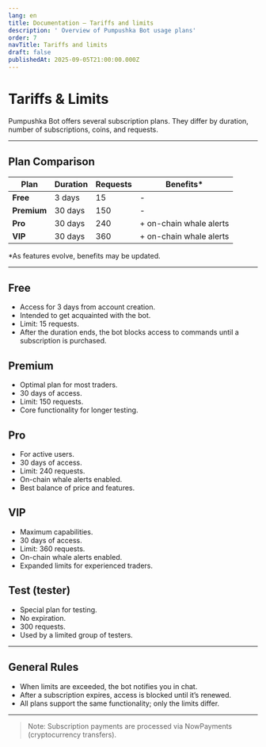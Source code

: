 ```yaml
---
lang: en
title: Documentation — Tariffs and limits
description: ' Overview of Pumpushka Bot usage plans'
order: 7
navTitle: Tariffs and limits
draft: false
publishedAt: 2025-09-05T21:00:00.000Z
---
```


# Tariffs & Limits

Pumpushka Bot offers several subscription plans.
They differ by duration, number of subscriptions, coins, and requests.

***

## Plan Comparison

| Plan        | Duration | Requests | Benefits\*              |
| ----------- | -------- | -------- | ----------------------- |
| **Free**    | 3 days   | 15       | -                       |
| **Premium** | 30 days  | 150      | -                       |
| **Pro**     | 30 days  | 240      | + on-chain whale alerts |
| **VIP**     | 30 days  | 360      | + on-chain whale alerts |

\*As features evolve, benefits may be updated.

***

## Free

* Access for 3 days from account creation.
* Intended to get acquainted with the bot.
* Limit: 15 requests.
* After the duration ends, the bot blocks access to commands until a subscription is purchased.

## Premium

* Optimal plan for most traders.
* 30 days of access.
* Limit: 150 requests.
* Core functionality for longer testing.

## Pro

* For active users.
* 30 days of access.
* Limit: 240 requests.
* On-chain whale alerts enabled.
* Best balance of price and features.

## VIP

* Maximum capabilities.
* 30 days of access.
* Limit: 360 requests.
* On-chain whale alerts enabled.
* Expanded limits for experienced traders.

## Test (tester)

* Special plan for testing.
* No expiration.
* 300 requests.
* Used by a limited group of testers.

***

## General Rules

* When limits are exceeded, the bot notifies you in chat.
* After a subscription expires, access is blocked until it’s renewed.
* All plans support the same functionality; only the limits differ.

***

> Note: Subscription payments are processed via NowPayments (cryptocurrency transfers).
